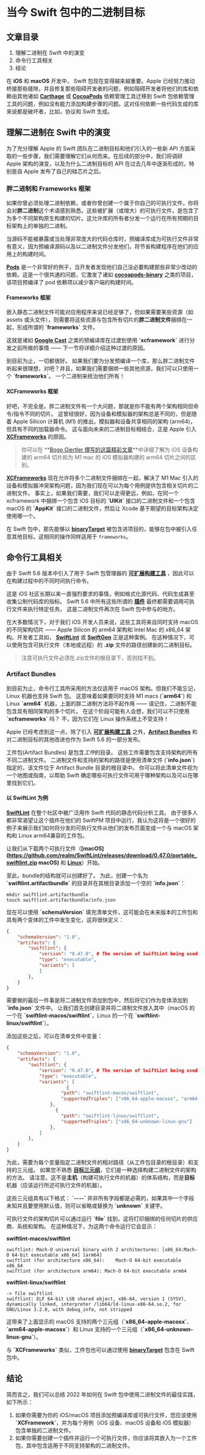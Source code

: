# 当今 Swift 包中的二进制目标

## 文章目录
1. 理解二进制在 Swift 中的演变
2. 命令行工具相关
3. 结论

在 **iOS** 和 **macOS** 开发中， Swift 包现在变得越来越重要。Apple 已经努力推动桥接那些缝隙，并且修复那些阻碍开发者的问题，例如阻碍开发者将他们的库和依赖由其他诸如 **[Carthage](https://github.com/Carthage/Carthage "Carthage")** 或 **[CocoaPods](https://github.com/CocoaPods/CocoaPods "CocoaPods")** 依赖管理工具迁移到 Swift 包依赖管理工具的问题，例如没有能力添加构建步骤的问题。这对任何依赖一些代码生成的库来说都是破坏者，比如，协议和 Swift 生成。

## 理解二进制在 Swift 中的演变
为了充分理解 Apple 的 Swift 团队在二进制目标和他们引入的一些新 API 方面采取的一些步骤，我们需要理解它们从何而来。在后续的部分中，我们将调研 Apple 架构的演变，以及为什么二进制目标的 API 在过去几年中逐渐形成的，特别是自 Apple 发布了自己的硅芯片之后。

### 胖二进制和 Frameworks 框架
如果你曾必须处理二进制依赖，或者你曾创建一个属于你自己的可执行文件，你将会对**胖二进制**这个术语感到熟悉。这些被扩展（或增大）的可执行文件，是包含了为多个不同架构原生构建的切片。这允许库的所有者分发一个运行在所有预期的目标架构上的单独的二进制。

当源码不能被暴露或当处理非常庞大的代码仓库时，预编译库成为可执行文件非常有意义，因为预编译源码以及以二进制文件分发他们，将节省构建程序在他们的应用上的构建时间。
 
**[Pods](https://cocoapods.org/ "Pods")** 是一个非常好的例子，当开发者发现他们自己没必要构建那些非常少改动的依赖。这是一个很共通的问题，它激发了诸如 **[cocoapods-binary](https://github.com/leavez/cocoapods-binary "cocoapods-binary")** 之类的项目，该项目预编译了 pod 依赖项以减少客户端的构建时间。

#### Frameworks 框架
嵌入静态二进制文件可能对应用程序来说已经足够了，但如果需要某些资源（如 assets 或头文件），则需要将这些资源与包含所有切片的**胖二进制文件**捆绑在一起，形成所谓的 **\`frameworks\`** 文件。

这就是诸如 **[Google Cast](https://developers.google.com/cast/docs/ios_sender#manual_setup "Google")** 之类的预编译库在过渡到使用 **\`xcframework\`** 进行分发之前所做的事情 —— 下一节将详细介绍这种过渡的原因。

到目前为止，一切都很好。 如果我们要为分发预编译一个库，那么胖二进制文件听起来很理想，对吧？并且，如果我们需要捆绑一些其他资源，我们可以只使用一个 **\`frameworks\`**。 一个二进制来统治他们所有！

#### XCFrameworks 框架
好吧，不完全是。胖二进制文件有一个大问题，那就是你不能有两个架构相同但命令/指令不同的切片。 这曾经很好，因为设备和模拟器的架构总是不同的，但是随着 Apple Silicon 计算机 (M1) 的推出，模拟器和设备共享相同的架构 (arm64)，但具有不同的加载器命令。 这与面向未来的二进制目标相结合，正是 Apple 引入 **[XCFrameworks](https://developer.apple.com/videos/play/wwdc2019/416/ "XCFrameworks")** 的原因。

> 你可以在 **[Bogo Giertler 撰写的这篇精彩文章](https://twitter.com/giertler)**中详细了解为 iOS 设备构建的 arm64 切片和为 M1 mac 的 iOS 模拟器构建的 arm64 切片之间的区别。

**[XCFrameworks](https://help.apple.com/xcode/mac/11.4/#/dev6f6ac218b "XCFrameworks")** 现在允许将多个二进制文件捆绑在一起，解决了 M1 Mac 引入的设备和模拟器冲突架构问题，因为我们现在可以为每个用例提供包含相关切片的二进制文件。 事实上，如果我们需要，我们可以走得更远，例如，在同一个 xcframework 中捆绑一个包含 iOS 目标的 **\`UIKit\`** 接口的二进制文件和一个包含 macOS 的 **\`AppKit\`** 接口的二进制文件，然后让 Xcode 基于期望的目标架构决定使用哪一个。

在 Swift 包中，那先能够以 **[binaryTarget](https://developer.apple.com/documentation/swift_packages/distributing_binary_frameworks_as_swift_packages "binaryTarget")** 被包含进项目的，能够在包中被引入任意其他目标。这相同的操作同样适用于 `frameworks`。

## 命令行工具相关
由于 Swift 5.6 版本中引入了用于 Swift 包管理器的 **[可扩展构建工具](https://github.com/apple/swift-evolution/blob/main/proposals/0303-swiftpm-extensible-build-tools.md "Extensible Build Tools")** ，因此可以在构建过程中的不同时间执行命令。

这是 iOS 社区长期以来一直强烈要求的事情，例如格式化源代码、代码生成甚至收集公制代码库的指标。 Swift 5.6 中所有这些所谓的 **[插件](https://github.com/apple/swift-evolution/blob/main/proposals/0303-swiftpm-exte""nsible-build-tools.md#plugin-api "Plugins")** 最终都需要调用可执行文件来执行特定任务。 这是二进制文件再次在 Swift 包中参与的地方。

在大多数情况下，对于我们 iOS 开发人员来说，这些工具将来自同时支持 macOS 的不同架构切片 —— Apple Silicon 的 arm64 架构和 Intel Mac 的 x86_64 架构。开发者工具如， **[SwiftLint](https://github.com/realm/SwiftLint "SwiftLint")** 或 **[SwiftGen](https://github.com/SwiftGen/SwiftGen "SwiftGen")** 正是这种案例。 在这种情况下，可以使用包含可执行文件（本地或远程）的 **.zip** 文件的路径创建新的二进制目标。

> 注意可执行文件必须在.zip文件的根目录下，否则找不到。

### Artifact Bundles
到目前为止，命令行工具所采用的方法仅适用于 macOS 架构。但我们不能忘记，Linux 机器也支持 Swift 包。 这意味着如果要同时支持 M1 macs (**\`arm64\`**) 和 Linux **\`arm64\`** 机器，上面的胖二进制方法将不起作用 —— 请记住，二进制不能包含具有相同架构的多个切片。 在这个阶段可能有人会想，我们可以不只使用 **\`xcframeworks\`** 吗？ 不，因为它们在 Linux 操作系统上不受支持！

Apple 已经考虑到这一点，除了引入 **[可扩展构建工具](https://github.com/apple/swift-evolution/blob/main/proposals/0303-swiftpm-extensible-build-tools.md "Extensible Build Tools")** 之外，**[Artifact Bundles](https://github.com/apple/swift-evolution/blob/main/proposals/0305-swiftpm-binary-target-improvements.md "Artifact Bundles")** 和对二进制目标的其他改进也作为 Swift 5.6 的一部分发布。

工件包(Artifact Bundles) 是包含*工件*的目录。 这些工件需要包含支持架构的所有不同二进制文件。 二进制文件和支持的架构的路径是使用清单文件 (**\`info.json\`**) 指定的，该文件位于 Artifact Bundle 目录的根目录中。 你可以将此清单文件视为一个地图或指南，以帮助 Swift 确定哪些可执行文件可用于哪种架构以及可以在哪里找到它们。

#### 以 SwiftLint 为例
**[SwiftLint](https://github.com/realm/SwiftLint "SwiftLint")** 在整个社区中被广泛用作 Swift 代码的静态代码分析工具。 由于很多人都非常渴望让这个插件在他们的 SwiftPM 项目中运行，我认为这将是一个很好的例子来展示我们如何将分发的可执行文件从他们的发布页面变成一个与 macOS 架构和 Linux arm64兼容的工件包。

让我们从下载两个可执行文件（**[macOS](https://github.com/realm/SwiftLint/releases/download/0.47.0/portable_swiftlint.zip macOS)** 和 **[Linux](https://github.com/realm/SwiftLint/releases/download/0.47.0/swiftlint_linux.zip "Linux")**）开始。

至此，bundle的结构就可以创建好了。 为此，创建一个名为 **\`swiftlint.artifactbundle\`** 的目录并在其根目录添加一个空的 **\`info.json\`**：

```shell
mkdir swiftlint.artifactbundle
touch swiftlint.artifactbundle/info.json
```

现在可以使用 **\`schemaVersion\`** 填充清单文件，这可能会在未来版本的工件包和具有两个变体的工件中发生变化，这将很快定义：

```json
{
    "schemaVersion": "1.0",
    "artifacts": {
        "swiftlint": {
            "version": "0.47.0", # The version of SwiftLint being used
            "type": "executable",
            "variants": [
            ]
        },
    }
}
```

需要做的最后一件事是将二进制文件添加到包中，然后将它们作为变体添加到 **\`info.json\`** 文件中。 让我们首先创建目录并将二进制文件放入其中（macOS 的一个在 **\`swiftlint-macos/swiftlint\`**，Linux 的一个在 **\`swiftlint-linux/swiftlint\`**）。

添加这些之后，可以在清单文件中变量：

```json
{
    "schemaVersion": "1.0",
    "artifacts": {
        "swiftlint": {
            "version": "0.47.0", # The version of SwiftLint being used
            "type": "executable",
            "variants": [
			          {
                    "path": "swiftlint-macos/swiftlint",
                    "supportedTriples": ["x86_64-apple-macosx", "arm64-apple-macosx"]
                },
	              {
                    "path": "swiftlint-linux/swiftlint",
                    "supportedTriples": ["x86_64-unknown-linux-gnu"]
                },
            ]
        },
    }
}
```

为此，需要为每个变量指定二进制文件的相对路径（从工件包目录的根目录）和支持的三元组。 如果您不熟悉 **[目标三元组](https://clang.llvm.org/docs/CrossCompilation.html#target-triples "target-triples")**，它们是一种选择构建二进制文件的架构的方法。 请注意，这不是**主机**（构建可执行文件的机器）的体系结构，而是**目标**机器（应该运行所述可执行文件的机器）。

这些三元组具有以下格式： **\`----\`** 并非所有字段都是必需的，如果其中一个字段未知并且要使用默认值，则可以省略或替换为 **\`unknown\`** 关键字。

可执行文件的架构切片可以通过运行 **\`file\`** 找到，这将打印捆绑的任何切片的供应商、系统和架构。 在这种情况下，为这两个命令运行它会显示：

**swiftlint-macos/swiftlint**

```
swiftlint: Mach-O universal binary with 2 architectures: [x86_64:Mach-O 64-bit executable x86_64] [arm64]
swiftlint (for architecture x86_64):	Mach-O 64-bit executable x86_64
swiftlint (for architecture arm64):	Mach-O 64-bit executable arm64
```

**swiftlint-linux/swiftlint**

```
-> file swiftlint
swiftlint: ELF 64-bit LSB shared object, x86-64, version 1 (SYSV), dynamically linked, interpreter /lib64/ld-linux-x86-64.so.2, for GNU/Linux 3.2.0, with debug_info, not stripped
```
这带来了上面显示的 macOS 支持的两个三元组（**\`x86_64-apple-macosx‌\`**、**\`arm64-apple-macosx\`**）和 Linux 支持的一个三元组（**\`x86_64-unknown-linux-gnu\`**）。

与 **\`XCFrameworks\`** 类似，工件包也可以通过使用 **[binaryTarget](https://developer.apple.com/documentation/swift_packages/distributing_binary_frameworks_as_swift_packages)** 包含在 Swift 包中。

## 结论
简而言之，我们可以总结 2022 年如何在 Swift 包中使用二进制文件的最佳实践，如下所示：

1. 如果你需要为你的 iOS/macOS 项目添加预编译库或可执行文件，您应该使用 **\`XCFramework\`**，并为每个用例（iOS 设备、macOS 设备和 iOS 模拟器）包含单独的二进制文件。
2. 如果你需要创建一个插件并运行一个可执行文件，你应该将其嵌入为一个工件包，其中包含适用于不同支持架构的二进制文件。